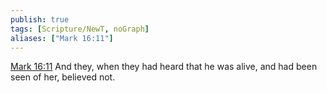 ```yaml
---
publish: true
tags: [Scripture/NewT, noGraph]
aliases: ["Mark 16:11"]
---
```

[Mark 16:11](https://churchofjesuschrist.org/study/scriptures/nt/mark/16?lang=eng&id=p11#p11) And they, when they had heard that he was alive, and had been seen of her, believed not.
